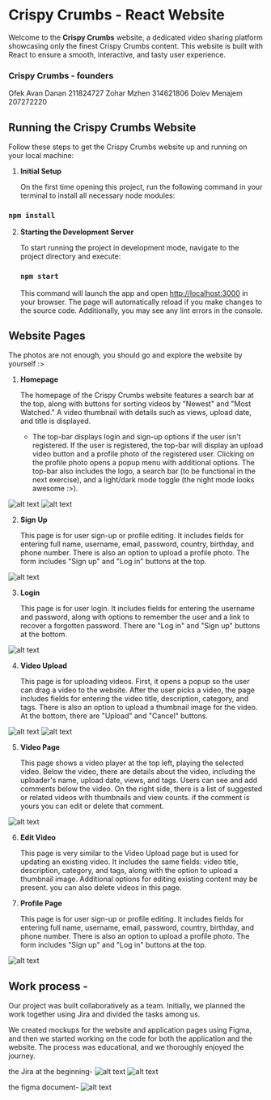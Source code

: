# Crispy Crumbs - React Website

Welcome to the **Crispy Crumbs** website, a dedicated video sharing platform showcasing only the finest Crispy Crumbs content. This website is built with React to ensure a smooth, interactive, and tasty user experience.


### Crispy Crumbs - founders
Ofek Avan Danan 211824727
Zohar Mzhen 314621806
Dolev Menajem 207272220

## Running the Crispy Crumbs Website

Follow these steps to get the Crispy Crumbs website up and running on your local machine:

1. **Initial Setup**
   
   On the first time opening this project, run the following command in your terminal to install all necessary node modules:
   
  ### `npm install`


2. **Starting the Development Server**

   To start running the project in development mode, navigate to the project directory and execute:
   
   ### `npm start`
   
   This command will launch the app and open [http://localhost:3000](http://localhost:3000) in your browser. The page will automatically reload if you make changes to the source code. Additionally, you may see any lint errors in the console.

## Website Pages
The photos are not enough, you should go and explore the website by yourself :>

1. **Homepage**
   
   The homepage of the Crispy Crumbs website features a search bar at the top, along with buttons for sorting videos by "Newest" and "Most Watched." A video thumbnail with details such as views, upload date, and title is displayed.
   
   - The top-bar displays login and sign-up options if the user isn't registered. If the user is registered, the top-bar will display an upload video button and a profile photo of the registered user. Clicking on the profile photo opens a popup menu with additional options. The top-bar also includes the logo, a search bar (to be functional in the next exercise), and a light/dark mode toggle (the night mode looks awesome :>).

![alt text](<readme photos/Home.png>)
![alt text](<readme photos/Dark mode home page.png>)

2. **Sign Up**
   
   This page is for user sign-up or profile editing. It includes fields for entering full name, username, email, password, country, birthday, and phone number. There is also an option to upload a profile photo. The form includes "Sign up" and "Log in" buttons at the top.

![alt text](<readme photos/Sign Up.png>)

3. **Login**
   
   This page is for user login. It includes fields for entering the username and password, along with options to remember the user and a link to recover a forgotten password. There are "Log in" and "Sign up" buttons at the bottom.

![alt text](<readme photos/Login.png>)

4. **Video Upload**
   
   This page is for uploading videos. First, it opens a popup so the user can drag a video to the website. After the user picks a video, the page includes fields for entering the video title, description, category, and tags. There is also an option to upload a thumbnail image for the video. At the bottom, there are "Upload" and "Cancel" buttons.

![alt text](<readme photos/Upload 1.png>)
![alt text](<readme photos/Upload 2.png>)

5. **Video Page**
   
   This page shows a video player at the top left, playing the selected video. Below the video, there are details about the video, including the uploader's name, upload date, views, and tags. Users can see and add comments below the video. On the right side, there is a list of suggested or related videos with thumbnails and view counts. if the comment is yours you can edit or delete that comment.

![alt text](<readme photos/Video example.png>)

6. **Edit Video**
   
   This page is very similar to the Video Upload page but is used for updating an existing video. It includes the same fields: video title, description, category, and tags, along with the option to upload a thumbnail image. Additional options for editing existing content may be present. you can also delete videos in this page.


7. **Profile Page**
   
   This page is for user sign-up or profile editing. It includes fields for entering full name, username, email, password, country, birthday, and phone number. There is also an option to upload a profile photo. The form includes "Sign up" and "Log in" buttons at the top.

![alt text](<readme photos/Profile.png>)

## Work process -  
Our project was built collaboratively as a team. 
Initially, we planned the work together using Jira and divided the tasks among us. 

We created mockups for the website and application pages using Figma, and then we started working on the code for both the application and the website. The process was educational, and we thoroughly enjoyed the journey.

the Jira at the beginning-
![alt text](<readme photos/Jira start.png>)
![alt text](<readme photos/Jira end.png>)

the figma document-
![alt text](<readme photos/Figma.png>)